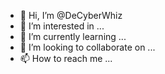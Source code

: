 - 👋 Hi, I’m @DeCyberWhiz
- 👀 I’m interested in ...
- 🌱 I’m currently learning ...
- 💞️ I’m looking to collaborate on ...
- 📫 How to reach me ...

<!---
DeCyberWhiz/DeCyberWhiz is a ✨ special ✨ repository because its `README.md` (this file) appears on your GitHub profile.
You can click the Preview link to take a look at your changes.
--->
